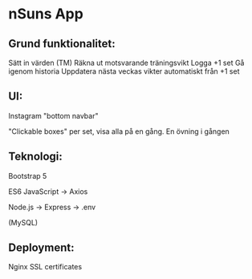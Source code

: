 # nSuns App

## Grund funktionalitet: 
Sätt in värden (TM)
Räkna ut motsvarande träningsvikt
Logga +1 set
Gå igenom historia
Uppdatera nästa veckas vikter automatiskt från +1 set
	

## UI:
Instagram "bottom navbar"

"Clickable boxes" per set, visa alla på en gång.
En övning i gången


## Teknologi:	
Bootstrap 5

ES6 JavaScript -> Axios

Node.js -> Express -> .env

(MySQL)


## Deployment:
Nginx
SSL certificates